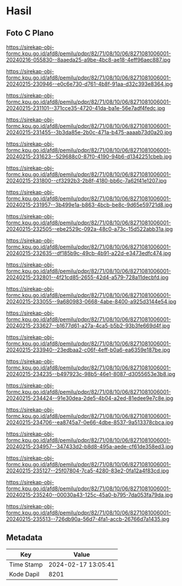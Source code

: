 # Hasil

## Foto C Plano

https://sirekap-obj-formc.kpu.go.id/afd8/pemilu/pdpr/82/71/08/10/06/8271081006001-20240216-055830--8aaeda25-a9be-4bc8-ae18-4eff96aec887.jpg

https://sirekap-obj-formc.kpu.go.id/afd8/pemilu/pdpr/82/71/08/10/06/8271081006001-20240215-230946--e0c6e730-d761-4b8f-91aa-d32c393e8364.jpg

https://sirekap-obj-formc.kpu.go.id/afd8/pemilu/pdpr/82/71/08/10/06/8271081006001-20240215-231101--371cce35-4720-41da-ba1e-56e7adf4fedc.jpg

https://sirekap-obj-formc.kpu.go.id/afd8/pemilu/pdpr/82/71/08/10/06/8271081006001-20240215-231455--3b3da85e-2b0c-471a-b475-aaaab73d0a20.jpg

https://sirekap-obj-formc.kpu.go.id/afd8/pemilu/pdpr/82/71/08/10/06/8271081006001-20240215-231623--529688c0-87f0-4190-94b6-d1342251cbeb.jpg

https://sirekap-obj-formc.kpu.go.id/afd8/pemilu/pdpr/82/71/08/10/06/8271081006001-20240215-231800--cf3292b3-2b8f-4180-bb6c-7a62f41e1207.jpg

https://sirekap-obj-formc.kpu.go.id/afd8/pemilu/pdpr/82/71/08/10/06/8271081006001-20240215-231957--3b499e1a-b863-4bcb-be8c-9d65e59721d8.jpg

https://sirekap-obj-formc.kpu.go.id/afd8/pemilu/pdpr/82/71/08/10/06/8271081006001-20240215-232505--ebe2529c-092a-48c0-a73c-15d522abb31a.jpg

https://sirekap-obj-formc.kpu.go.id/afd8/pemilu/pdpr/82/71/08/10/06/8271081006001-20240215-232635--df185b9c-49cb-4b91-a22d-e3473edfc474.jpg

https://sirekap-obj-formc.kpu.go.id/afd8/pemilu/pdpr/82/71/08/10/06/8271081006001-20240215-232801--4f21cd85-2655-42d4-a579-728a11decbfd.jpg

https://sirekap-obj-formc.kpu.go.id/afd8/pemilu/pdpr/82/71/08/10/06/8271081006001-20240215-233055--9a680983-0668-4abe-8400-a925d3144e54.jpg

https://sirekap-obj-formc.kpu.go.id/afd8/pemilu/pdpr/82/71/08/10/06/8271081006001-20240215-233627--b1677d61-a27a-4ca5-b5b2-93b3fe669d4f.jpg

https://sirekap-obj-formc.kpu.go.id/afd8/pemilu/pdpr/82/71/08/10/06/8271081006001-20240215-233940--23edbaa2-c06f-4eff-b0a6-ea6359e187be.jpg

https://sirekap-obj-formc.kpu.go.id/afd8/pemilu/pdpr/82/71/08/10/06/8271081006001-20240215-234235--b497923c-98b5-46e1-8087-d3055653e3b8.jpg

https://sirekap-obj-formc.kpu.go.id/afd8/pemilu/pdpr/82/71/08/10/06/8271081006001-20240215-234424--91e30dea-2de5-4b04-a2ed-81edee9e7c8e.jpg

https://sirekap-obj-formc.kpu.go.id/afd8/pemilu/pdpr/82/71/08/10/06/8271081006001-20240215-234706--ea8745a7-0e66-4dbe-8537-9a513378cbca.jpg

https://sirekap-obj-formc.kpu.go.id/afd8/pemilu/pdpr/82/71/08/10/06/8271081006001-20240215-234957--347433d2-b8d8-495a-aede-cf61de358ed3.jpg

https://sirekap-obj-formc.kpu.go.id/afd8/pemilu/pdpr/82/71/08/10/06/8271081006001-20240215-235127--25f07804-7ca5-4280-83e2-0fa12a4f83cd.jpg

https://sirekap-obj-formc.kpu.go.id/afd8/pemilu/pdpr/82/71/08/10/06/8271081006001-20240215-235240--00030a43-125c-45a0-b795-7da053fa79da.jpg

https://sirekap-obj-formc.kpu.go.id/afd8/pemilu/pdpr/82/71/08/10/06/8271081006001-20240215-235513--726db90a-56d7-4fa1-accb-26766d7a1435.jpg


## Metadata

| Key        | Value               |
| ---------- | ------------------- |
| Time Stamp | 2024-02-17 13:05:41 |
| Kode Dapil | 8201                |



